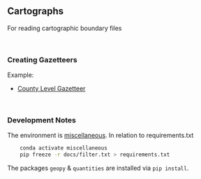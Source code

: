 <br>

## Cartographs

For reading cartographic boundary files

<br>

### Creating Gazetteers

Example:

* [County Level Gazetteer](https://colab.research.google.com/github/miscellane/cartographs/blob/develop/notebooks/introduction.ipynb) 

<br>

### Development Notes

The environment is [miscellaneous](https://github.com/briefings/energy#development-notes).  In relation to requirements.txt

```bash
    conda activate miscellaneous
    pip freeze -r docs/filter.txt > requirements.txt
```

The packages ``geopy`` & ``quantities`` are installed via ``pip install``.

<br>
<br>
<br>
<br>

<br>
<br>
<br>
<br>
